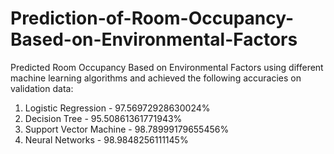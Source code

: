 # Prediction-of-Room-Occupancy-Based-on-Environmental-Factors
Predicted Room Occupancy Based on Environmental Factors using different machine learning algorithms and achieved the following accuracies on validation data:
1. Logistic Regression - 97.56972928630024%
2. Decision Tree - 95.50861361771943%
3. Support Vector Machine - 98.78999179655456%
4. Neural Networks - 98.9848256111145%
